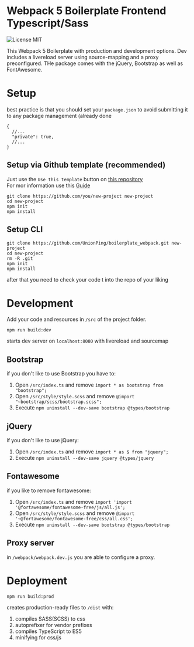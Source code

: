 # Webpack 5 Boilerplate Frontend Typescript/Sass

![License MIT](https://img.shields.io/github/license/UnionPing/boilerplate_webpack)

This Webpack 5 Boilerplate with production and development options. Dev includes a livereload server using
source-mapping and a proxy preconfigured. THe package comes with the jQuery, Bootstrap as well as FontAwesome.


# Setup

best practice is that you should set your `package.json` to avoid submitting it to any package management (already done

```json5
{
  //...
  "private": true,
  //...
}
```

## Setup via Github template (recommended)

Just use the `Use this template` button on [this repository](https://github.com/UnionPing/boilerplate_webpack) <br/>
For mor information use
this [Guide](https://docs.github.com/en/github/creating-cloning-and-archiving-repositories/creating-a-repository-from-a-template)

```shell
git clone https://github.com/you/new-project new-project
cd new-project
npm init
npm install
```

## Setup CLI

```shell
git clone https://github.com/UnionPing/boilerplate_webpack.git new-project
cd new-project
rm -R .git
npm init
npm install
```

after that you need to check your code t into the repo of your liking

# Development

Add your code and resources in `/src` of the project folder.

```shell
npm run build:dev
```

starts dev server on `localhost:8080` with livereload and sourcemap

## Bootstrap

if you don't like to use Bootstrap you have to:

1. Open `/src/index.ts` and remove `import * as bootstrap from "bootstrap";`
2. Open `/src/style/style.scss` and remove `@import "~bootstrap/scss/bootstrap.scss";`
3. Execute `npm uninstall --dev-save bootstrap @types/bootstrap`

## jQuery

if you don't like to use jQuery:

1. Open `/src/index.ts` and remove `import * as $ from "jquery";`
3. Execute `npm uninstall --dev-save jquery @types/jquery`

## Fontawesome

if you like to remove fontawesome:

1. Open `/src/index.ts` and remove `import 'import '@fortawesome/fontawesome-free/js/all.js';`
2. Open `/src/style/style.scss` and remove `@import '~@fortawesome/fontawesome-free/css/all.css';`
3. Execute `npm uninstall --dev-save bootstrap @types/bootstrap`

## Proxy server

in `/webpack/webpack.dev.js` you are able to configure a proxy.

# Deployment

```shell
npm run build:prod
```

creates production-ready files to <code>/dist</code> with:

1. compiles SASS(SCSS) to css
2. autoprefixer for vendor prefixes
3. compiles TypeScript to ES5
4. minifying for css/js
